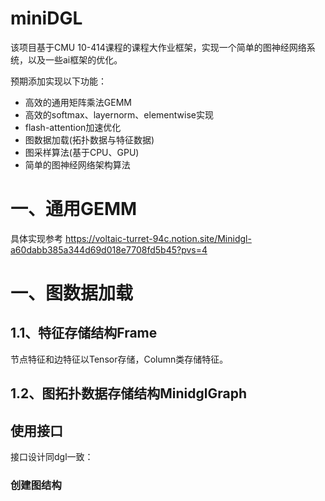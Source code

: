 # miniDGL
该项目基于CMU 10-414课程的课程大作业框架，实现一个简单的图神经网络系统，以及一些ai框架的优化。

预期添加实现以下功能：
- 高效的通用矩阵乘法GEMM
- 高效的softmax、layernorm、elementwise实现
- flash-attention加速优化
- 图数据加载(拓扑数据与特征数据)
- 图采样算法(基于CPU、GPU)
- 简单的图神经网络架构算法
# 一、通用GEMM
具体实现参考
https://voltaic-turret-94c.notion.site/Minidgl-a60dabb385a344d69d018e7708fd5b45?pvs=4

# 一、图数据加载


## 1.1、特征存储结构Frame
节点特征和边特征以Tensor存储，Column类存储特征。

## 1.2、图拓扑数据存储结构MinidglGraph














## 使用接口
接口设计同dgl一致：
### 创建图结构


